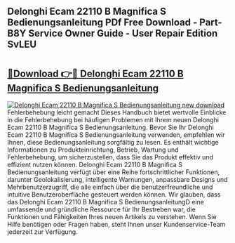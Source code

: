 ## Delonghi Ecam 22110 B Magnifica S Bedienungsanleitung PDf Free Download - Part-B8Y Service Owner Guide - User Repair Edition SvLEU

# <h2><a href="http://df1jid.blite.top/?on=Delonghi+Ecam+22110+B+Magnifica+S+Bedienungsanleitung">🔗Download 👉🔴 Delonghi Ecam 22110 B Magnifica S Bedienungsanleitung</a></h2>

[![Delonghi Ecam 22110 B Magnifica S Bedienungsanleitung new download](https://i.imgur.com/lujVjoI.png)](http://df1jid.blite.top/?on=Delonghi+Ecam+22110+B+Magnifica+S+Bedienungsanleitung)
Fehlerbehebung leicht gemacht Dieses Handbuch bietet wertvolle Einblicke in die Fehlerbehebung bei häufigen Problemen mit Ihrem neuen Delonghi Ecam 22110 B Magnifica S Bedienungsanleitung. Bevor Sie Ihr Delonghi Ecam 22110 B Magnifica S Bedienungsanleitung verwenden, empfehlen wir Ihnen, diese Bedienungsanleitung sorgfältig zu lesen. Es enthält wichtige Informationen zu Produkteinrichtung, Betrieb, Wartung und Fehlerbehebung, um sicherzustellen, dass Sie das Produkt effektiv und effizient nutzen können. Delonghi Ecam 22110 B Magnifica S Bedienungsanleitung verfügt über eine Reihe fortschrittlicher Funktionen, darunter Geolokalisierung, intelligente Warnungen, anpassbare Designs und Mehrbenutzerzugriff, die alle einfach über die benutzerfreundliche und intuitive Benutzeroberfläche gesteuert werden können. Wir glauben, dass das Delonghi Ecam 22110 B Magnifica S BedienungsanleitungD eine umfassende und gründliche Ressource für Ihr Bestreben war, die Funktionen und Fähigkeiten Ihres neuen Artikels zu verstehen. Wenn Sie Hilfe benötigen oder Fragen haben, steht Ihnen unser Kundenservice-Team jederzeit zur Verfügung.
